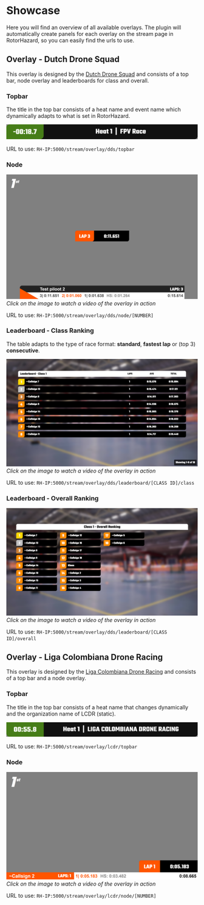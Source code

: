 # Showcase

Here you will find an overview of all available overlays. The plugin will automatically create panels for each overlay on the stream page in RotorHazard, so you can easily find the urls to use.

## Overlay - Dutch Drone Squad

This overlay is designed by the [Dutch Drone Squad](https://dutchdronesquad.nl) and consists of a top bar, node overlay and leaderboards for class and overall.

### Topbar

The title in the top bar consists of a heat name and event name which dynamically adapts to what is set in RotorHazard.

![alt Screenshot of topbar](https://raw.githubusercontent.com/dutchdronesquad/rh-stream-overlays/main/assets/overlays/topbar-dds.png)

URL to use: `RH-IP:5000/stream/overlay/dds/topbar`

### Node

[![Watch the video](https://raw.githubusercontent.com/dutchdronesquad/rh-stream-overlays/main/assets/overlays/node-dds.png)](https://www.youtube.com/watch?v=ZpV0veJErvE)
_Click on the image to watch a video of the overlay in action_

URL to use: `RH-IP:5000/stream/overlay/dds/node/[NUMBER]`

### Leaderboard - Class Ranking

The table adapts to the type of race format: **standard**, **fastest lap** or (top 3) **consecutive**.

[![Watch the video](https://raw.githubusercontent.com/dutchdronesquad/rh-stream-overlays/main/assets/overlays/ranking_class-dds.png)](https://youtu.be/xqIuBfLjtJE)
_Click on the image to watch a video of the overlay in action_

URL to use: `RH-IP:5000/stream/overlay/dds/leaderboard/[CLASS ID]/class`

### Leaderboard - Overall Ranking

[![Watch the video](https://raw.githubusercontent.com/dutchdronesquad/rh-stream-overlays/main/assets/overlays/ranking_overall-dds.png)](https://youtu.be/kTtoHACqsg0)
_Click on the image to watch a video of the overlay in action_

URL to use: `RH-IP:5000/stream/overlay/dds/leaderboard/[CLASS ID]/overall`

## Overlay - Liga Colombiana Drone Racing

This overlay is designed by the [Liga Colombiana Drone Racing](https://ligacolombianadroneracing.com) and consists of a top bar and a node overlay.

### Topbar

The title in the top bar consists of a heat name that changes dynamically and the organization name of LCDR (static).

![alt Screenshot of topbar](https://raw.githubusercontent.com/dutchdronesquad/rh-stream-overlays/main/assets/overlays/topbar-lcdr.png)

URL to use: `RH-IP:5000/stream/overlay/lcdr/topbar`

### Node

[![Watch the video](https://raw.githubusercontent.com/dutchdronesquad/rh-stream-overlays/main/assets/overlays/node-lcdr.png)](https://www.youtube.com/watch?v=i46IejMjN_Q)
_Click on the image to watch a video of the overlay in action_

URL to use: `RH-IP:5000/stream/overlay/lcdr/node/[NUMBER]`
